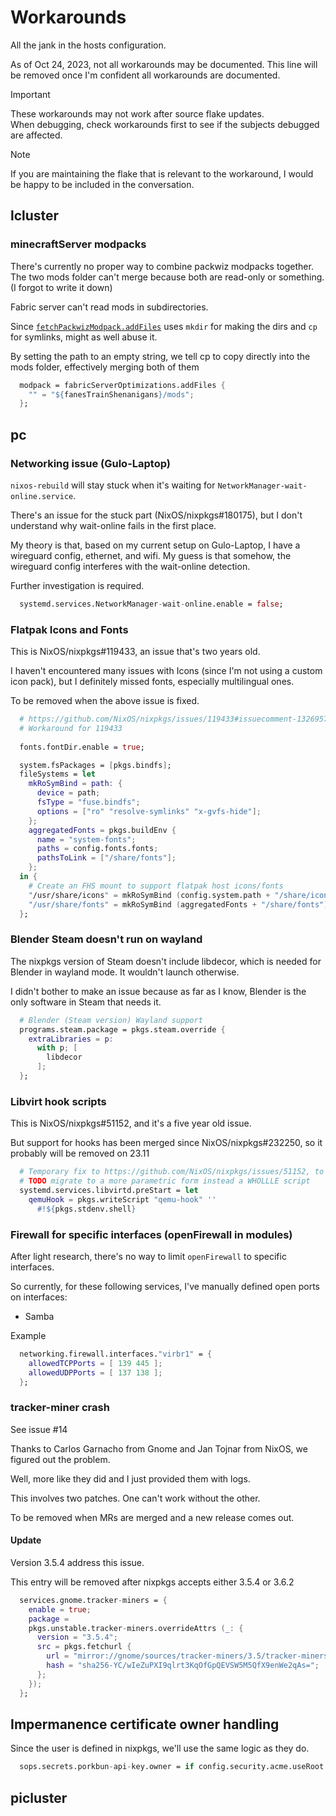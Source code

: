 # Workarounds
All the jank in the hosts configuration.

As of Oct 24, 2023, not all workarounds may be documented. This line will be removed once I'm confident all workarounds are documented.

> [!IMPORTANT]
> These workarounds may not work after source flake updates. <br>
> When debugging, check workarounds first to see if the subjects debugged are affected.

> [!NOTE]
> If you are maintaining the flake that is relevant to the workaround, I would be happy to be included in the conversation.

## lcluster
### minecraftServer modpacks
There's currently no proper way to combine packwiz modpacks together. The two mods folder can't merge because both are read-only or something.
(I forgot to write it down)

Fabric server can't read mods in subdirectories. 

Since [`fetchPackwizModpack.addFiles`](https://github.com/Infinidoge/nix-minecraft/blob/2233b4c6d39623c89200b1e45e3ae920a9d7514a/pkgs/tools/fetchPackwizModpack/default.nix#L86) uses `mkdir` for making the dirs and `cp` for symlinks, might as well abuse it.

By setting the path to an empty string, we tell cp to copy directly into the mods folder, effectively merging both of them

```nix
  modpack = fabricServerOptimizations.addFiles {
    "" = "${fanesTrainShenanigans}/mods";
  };
```
## pc

### Networking issue (Gulo-Laptop)

`nixos-rebuild` will stay stuck when it's waiting for `NetworkManager-wait-online.service`. 

There's an issue for the stuck part (NixOS/nixpkgs#180175), but I don't understand why wait-online fails in the first place.

My theory is that, based on my current setup on Gulo-Laptop, I have a wireguard config, ethernet, and wifi. My guess is that somehow, the wireguard config interferes with the wait-online detection.

Further investigation is required.

```nix
  systemd.services.NetworkManager-wait-online.enable = false;
```

### Flatpak Icons and Fonts

This is NixOS/nixpkgs#119433, an issue that's two years old.

I haven't encountered many issues with Icons (since I'm not using a custom icon pack), but I definitely missed fonts,
especially multilingual ones. 

To be removed when the above issue is fixed.

```nix
  # https://github.com/NixOS/nixpkgs/issues/119433#issuecomment-1326957279
  # Workaround for 119433
  
  fonts.fontDir.enable = true;

  system.fsPackages = [pkgs.bindfs];
  fileSystems = let
    mkRoSymBind = path: {
      device = path;
      fsType = "fuse.bindfs";
      options = ["ro" "resolve-symlinks" "x-gvfs-hide"];
    };
    aggregatedFonts = pkgs.buildEnv {
      name = "system-fonts";
      paths = config.fonts.fonts;
      pathsToLink = ["/share/fonts"];
    };
  in {
    # Create an FHS mount to support flatpak host icons/fonts
    "/usr/share/icons" = mkRoSymBind (config.system.path + "/share/icons");
    "/usr/share/fonts" = mkRoSymBind (aggregatedFonts + "/share/fonts");
  };
```

### Blender Steam doesn't run on wayland

The nixpkgs version of Steam doesn't include libdecor, which is needed for Blender in wayland mode. 
It wouldn't launch otherwise.

I didn't bother to make an issue because as far as I know, Blender is the only software in Steam that needs it.

```nix
  # Blender (Steam version) Wayland support
  programs.steam.package = pkgs.steam.override {
    extraLibraries = p:
      with p; [
        libdecor
      ];
  };
```

### Libvirt hook scripts
This is NixOS/nixpkgs#51152, and it's a five year old issue.

But support for hooks has been merged since NixOS/nixpkgs#232250, so it probably will be removed on 23.11

```nix
  # Temporary fix to https://github.com/NixOS/nixpkgs/issues/51152, to be changed when libvirtd.hookModule is implemented
  # TODO migrate to a more parametric form instead a WHOLLLE script
  systemd.services.libvirtd.preStart = let
    qemuHook = pkgs.writeScript "qemu-hook" ''
      #!${pkgs.stdenv.shell}
```

### Firewall for specific interfaces (openFirewall in modules)

After light research, there's no way to limit `openFirewall` to specific interfaces.

So currently, for these following services, I've manually defined open ports on interfaces:
- Samba

Example
```nix
  networking.firewall.interfaces."virbr1" = {
    allowedTCPPorts = [ 139 445 ];
    allowedUDPPorts = [ 137 138 ];
  };
```

### tracker-miner crash

See issue #14

Thanks to Carlos Garnacho from Gnome and Jan Tojnar from NixOS, we figured out the problem.

Well, more like they did and I just provided them with logs.

This involves two patches. One can't work without the other. 

To be removed when MRs are merged and a new release comes out.

#### Update

Version 3.5.4 address this issue. 

This entry will be removed after nixpkgs accepts either 3.5.4 or 3.6.2

```nix
  services.gnome.tracker-miners = {
    enable = true;
    package =
    pkgs.unstable.tracker-miners.overrideAttrs (_: {
      version = "3.5.4";
      src = pkgs.fetchurl {
        url = "mirror://gnome/sources/tracker-miners/3.5/tracker-miners-3.5.4.tar.xz";
        hash = "sha256-YC/wIeZuPXI9qlrt3KqOfGpQEVSW5M5QfX9enWe2qAs=";
      };
    });
  };
```
## Impermanence certificate owner handling

Since the user is defined in nixpkgs, we'll use the same logic as they do.
```nix
  sops.secrets.porkbun-api-key.owner = if config.security.acme.useRoot then "root" else "acme";
```

## picluster